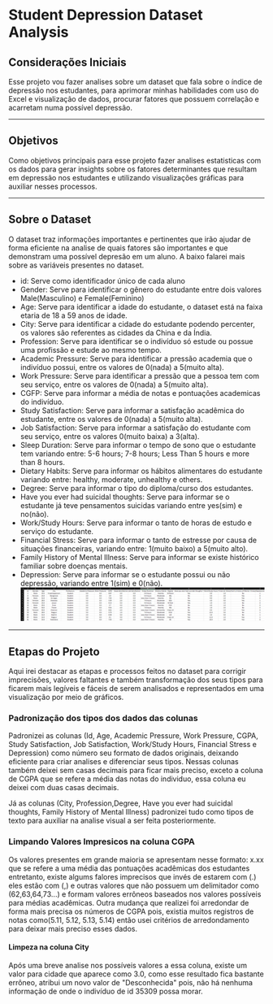 # **Student Depression Dataset Analysis**

## Considerações Iniciais <br>
Esse projeto vou fazer analises sobre um dataset que fala sobre o índice de depressão nos estudantes, para aprimorar minhas habilidades com uso do Excel e visualização de dados, procurar fatores que possuem correlação e acarretam numa possível depressão.
<hr>

## Objetivos
Como objetivos principais para esse projeto fazer analises estatisticas com os dados para gerar insights sobre os fatores determinantes que resultam em depressão nos estudantes e utilizando visualizações gráficas para auxiliar nesses processos.

<hr>

## Sobre o Dataset
O dataset traz informações importantes e pertinentes que irão ajudar de forma eficiente na analise de quais fatores são importantes e que demonstram uma possível depresão em um aluno.
A baixo falarei mais sobre as variáveis presentes no dataset.
* id: Serve como identificador único de cada aluno
* Gender: Serve para identificar o gênero do estudante entre dois valores Male(Masculino) e Female(Feminino)
* Age: Serve para identificar a idade do estudante, o dataset está na faixa etaria de 18 a 59 anos de idade.
* City: Serve para identificar a cidade do estudante podendo percenter, os valores são referentes as cidades da China e da Índia.
* Profession: Serve para identificar se o indivíduo só estude ou possue uma profissão e estude ao mesmo tempo.
* Academic Pressure: Serve para identificar a pressão academia que o indivíduo possui, entre os valores de 0(nada) a 5(muito alta).
* Work Pressure: Serve para identificar a pressão que a pessoa tem com seu serviço, entre os valores de 0(nada) a 5(muito alta).
* CGFP: Serve para informar a média de notas e pontuações academicas do indivíduo.
* Study Satisfaction: Serve para informar a satisfação acadêmica do estudante, entre os valores de 0(nada) a 5(muito alta).
* Job Satisfaction: Serve para informar a satisfação do estudante com seu serviço, entre os valores 0(muito baixa) a 3(alta).
* Sleep Duration: Serve para informar o tempo de sono que o estudante tem variando entre: 5-6 hours; 7-8 hours; Less Than 5 hours e more than 8 hours.
* Dietary Habits: Serve para informar os hábitos alimentares do estudante variando entre: healthy, moderate, unhealthy e others.
* Degree: Serve para informar o tipo do diploma/curso dos estudantes.
* Have you ever had suicidal thoughts: Serve para informar se o estudante já teve pensamentos suicidas variando entre yes(sim) e no(não).
* Work/Study Hours: Serve para informar o tanto de horas de estudo e serviço do estudante.
* Financial Stress: Serve para informar o tanto de estresse por causa de situações financeiras, variando entre: 1(muito baixo) a 5(muito alto).
* Family History of Mental Illness: Serve para informar se existe histórico familiar sobre doenças mentais.
* Depression: Serve para informar se o estudante possui ou não depressão, variando entre 1(sim) e 0(não).
![Imagem do Dataset](images/dataset_imagem.png)

<hr>

## Etapas do Projeto
Aqui irei destacar as etapas e processos feitos no dataset para corrigir imprecisões, valores faltantes e também transformação dos seus tipos para ficarem mais legíveis e fáceis de serem analisados e representados em uma visualização por meio de gráficos. 

### Padronização dos tipos dos dados das colunas
Padronizei as colunas (Id, Age, Academic Pressure, Work Pressure, CGPA, Study Satisfaction, Job Satisfaction, Work/Study Hours, Financial Stress e Depression) como número seu formato de dados originais, deixando eficiente para criar analises e diferenciar seus tipos. Nessas colunas também deixei sem casas decimais para ficar mais preciso, exceto a coluna de CGPA que se refere a média das notas do individuo, essa coluna eu deixei com duas casas decimais.

Já as colunas (City, Profession,Degree, Have you ever had suicidal thoughts, Family History of Mental Illness) padronizei tudo como tipos de texto para auxiliar na analise visual a ser feita posteriormente.

### Limpando Valores Impresicos na coluna CGPA
Os valores presentes em grande maioria se apresentam nesse formato: x.xx que se refere a uma média das pontuações acadêmicas dos estudantes entretanto, existe algums falores imprecisos que invés de estarem com (.) eles estão com (,) e outras valores que não possuem um delimitador como (62,63,64,73...) e formam valores errôneos baseados nos valores possíveis para médias acadêmicas.
Outra mudança que realizei foi arredondar de forma mais precisa os números de CGPA pois, existia muitos registros de notas como(5.11, 5.12, 5.13, 5.14) então usei critérios de arredondamento para deixar mais preciso esses dados.

#### Limpeza na coluna City
Após uma breve analise nos possíveis valores a essa coluna, existe um valor para cidade que aparece como 3.0, como esse resultado fica bastante errôneo, atribui um novo valor de "Desconhecida" pois, não há nenhuma informação de onde o indivíduo de id 35309 possa morar.


